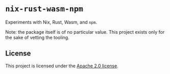 # `nix-rust-wasm-npm`

Experiments with Nix, Rust, Wasm, and `npm`.

Note: the package itself is of no particular value. This project
exists only for the sake of vetting the tooling.

## License

This project is licensed under the [Apache 2.0
license](https://opensource.org/license/apache-2-0).
